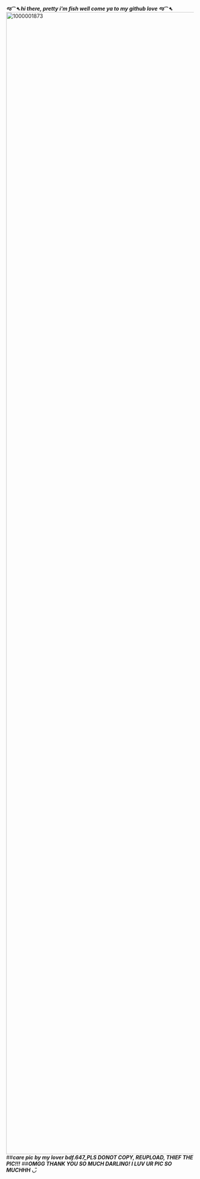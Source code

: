 ***જ⁀➴ hi there, pretty i'm fish well come ya to my github love જ⁀➴***
<img width="2304" height="3072" alt="1000001873" src="https://github.com/user-attachments/assets/5c2ebc28-fec6-4f63-9e94-13b248747b5e" />
##***care pic by my lover bdf.647_PLS DONOT COPY, REUPLOAD, THIEF THE PIC!!!***
##***OMGG THANK YOU SO MUCH DARLING! I LUV UR PIC SO MUCHHH ◡̈***
